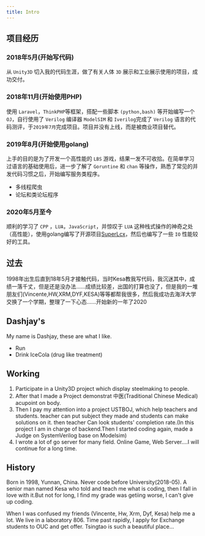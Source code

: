 ```yaml
---
title: Intro
---
```


## 项目经历

### 2018年5月(开始写代码)

从 `Unity3D` 切入我的代码生涯，做了有关人体 `3D` 展示和工业展示使用的项目，成功交付。

### 2018年11月(开始使用PHP)

使用 `Laravel`，`ThinkPHP`等框架，搭配一些脚本 `(python,bash)` 等开始编写一个`OJ`，自行使用了 `Verilog` 编译器 `ModelSIM` 和 `Iverilog`完成了 `Verilog` 语言的代码测评，于`2019年7月`完成项目。项目并没有上线，而是被商业项目替代。

### 2019年8月(开始使用golang)

上手的目的是为了开发一个高性能的 `LBS` 游戏，结果一发不可收拾。在简单学习过语言的基础使用后，进一步了解了 `Goruntine` 和 `chan` 等操作，熟悉了常见的并发代码习惯之后，开始编写服务类程序。

- 多线程爬虫
- 论坛和类论坛程序

### 2020年5月至今

顺利的学习了 `CPP` ，`LUA`，`JavaScript`，并惊叹于 `LUA` 这种栈式操作的神奇之处（高性能），使用golang编写了开源项目[SuperLcx](github.com/dashjay/superlcx)，然后也编写了一些 `IO` 性能较好的工具。

## 过去

1998年出生后直到18年5月才接触代码，当时Kesa教我写代码，我沉迷其中，成绩一落千丈，但是还是没办法......成绩比较差，出国的打算也没了，但是我的一堆朋友们(Vincente,HW,XRM,DYF,KESA)等等都帮我很多，然后我成功去海洋大学交换了一个学期，整理了一下心态......开始新的一年了2020


## Dashjay's

My name is Dashjay, these are what I like.

- Run
- Drink IceCola (drug like treatment)

## Working

1. Participate in a Unity3D project which display steelmaking to people.
2. After that I made a Project demonstrat 中医(Traditional Chinese Medical) acupoint on body.
3. Then I pay my attention into a project USTBOJ, which help teachers and students. teacher can put subject they made and students can make solutions on it. then teacher Can look students' completion rate.(In this project I am in charge of backend.Then I started coding again, made a Judge on SystemVerilog base on Modelsim)
4. I wrote a lot of go server for many field. Online Game, Web Server....I will continue for a long time.

## History

Born in 1998, Yunnan, China. Never code before University(2018-05). A senior man named Kesa who told and teach me what is coding, then I fall in love with it.But not for long, I find my grade was getiing worse, I can't give up coding.

When I was confused my friends (Vincente, Hw, Xrm, Dyf, Kesa) help me a lot. We live in a laboratory 806\. Time past rapidly, I apply for Exchange students to OUC and get offer. Tsingtao is such a beautiful place...
